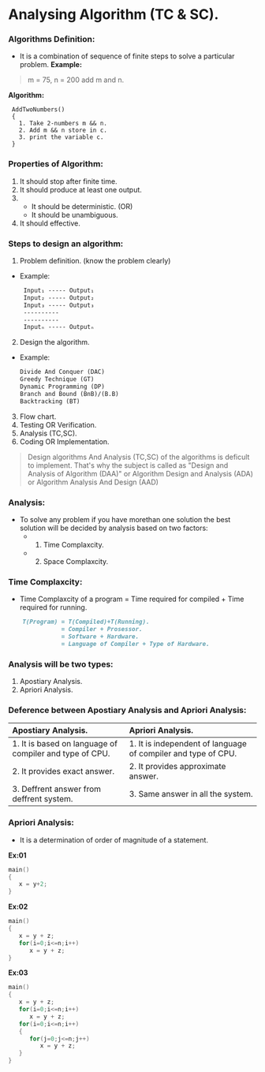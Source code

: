 #  **Analysing Algorithm (TC & SC).**

### **Algorithms Definition:**
 - It is a combination of sequence of finite steps to solve a particular problem.
**Example:**
 > m = 75, n = 200 add m and n.
 
 **Algorithm:**
```
 AddTwoNumbers() 
 {
   1. Take 2-numbers m && n.
   2. Add m && n store in c.
   3. print the variable c.
 }
```

### **Properties of Algorithm:**
 1. It should stop after finite time.
 2. It should produce at least one output.
 3. - It should be deterministic. (OR)
    - It should be unambiguous.
 4. It should effective.

### **Steps to design an algorithm:**
1. Problem definition. (know the problem clearly)
 - Example:
   ```md
    Input₁ ----- Output₁
    Input₂ ----- Output₂
    Input₃ ----- Output₃
    ----------
    ----------
    Inputₙ ----- Outputₙ
   ```
2. Design the algorithm.
 - Example:
    ```md
    Divide And Conquer (DAC)
    Greedy Technique (GT)
    Dynamic Programming (DP) 
    Branch and Bound (BnB)/(B.B)
    Backtracking (BT)
   ```
3. Flow chart.
4. Testing OR Verification.
5. Analysis (TC,SC).
6. Coding OR Implementation.
> Design algorithms And  Analysis (TC,SC) of the algorithms is deficult to implement. That's why the subject is called as "Design and Analysis of Algorithm (DAA)" or Algorithm Design and Analysis (ADA) or Algorithm Analysis And Design (AAD)

### **Analysis:**
- To solve any problem if you have morethan one solution the best solution will be decided by analysis based on two factors:
   - 1. Time Complaxcity.
   - 2. Space Complaxcity.

### **Time Complaxcity:**
- Time Complaxcity of a program = Time required for compiled + Time required for running.
```md
    T(Program) = T(Compiled)+T(Running).
               = Compiler + Prosessor.
               = Software + Hardware.
               = Language of Compiler + Type of Hardware.
```
### **Analysis will be two types:**
1. Apostiary Analysis.
2. Apriori Analysis.

### **Deference between Apostiary Analysis and Apriori Analysis:**
| Apostiary Analysis. | Apriori Analysis. |
|:--------------------|:------------------|
|1. It is  based on language of compiler and type of CPU. |1. It is independent of language of compiler and type of CPU. |
|2. It provides exact answer. |2. It provides approximate answer. |
|3. Deffrent answer from deffrent system. |3. Same answer in all the system. |

### **Apriori Analysis:**
- It is a determination of order of magnitude of a statement.

**Ex:01**
```c
main()
{
   x = y+2;
}
```

**Ex:02**
```c
main()
{
   x = y + z;
   for(i=0;i<=n;i++)
      x = y + z;
}
```

**Ex:03**
```c
main()
{
   x = y + z;
   for(i=0;i<=n;i++)
      x = y + z;
   for(i=0;i<=n;i++)
   {
      for(j=0;j<=n;j++)
         x = y + z;
   }
}
```